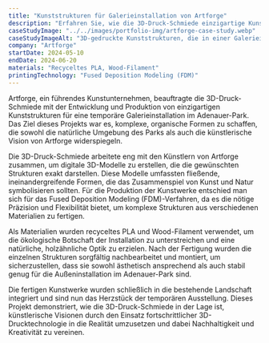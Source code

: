 ```yaml
---
title: "Kunststrukturen für Galerieinstallation von Artforge"
description: "Erfahren Sie, wie die 3D-Druck-Schmiede einzigartige Kunststrukturen für eine Galerieinstallation im Adenauer-Park entwickelt und produziert hat."
caseStudyImage: "../../images/portfolio-img/artforge-case-study.webp"
caseStudyImageAlt: "3D-gedruckte Kunststrukturen, die in einer Galerieinstallation im Adenauer-Park ausgestellt sind"
company: "Artforge"
startDate: 2024-05-10
endDate: 2024-06-20
materials: "Recyceltes PLA, Wood-Filament"
printingTechnology: "Fused Deposition Modeling (FDM)"
---
```


Artforge, ein führendes Kunstunternehmen, beauftragte die 3D-Druck-Schmiede mit der Entwicklung und Produktion von einzigartigen Kunststrukturen für eine temporäre Galerieinstallation im Adenauer-Park. Das Ziel dieses Projekts war es, komplexe, organische Formen zu schaffen, die sowohl die natürliche Umgebung des Parks als auch die künstlerische Vision von Artforge widerspiegeln.

Die 3D-Druck-Schmiede arbeitete eng mit den Künstlern von Artforge zusammen, um digitale 3D-Modelle zu erstellen, die die gewünschten Strukturen exakt darstellen. Diese Modelle umfassten fließende, ineinandergreifende Formen, die das Zusammenspiel von Kunst und Natur symbolisieren sollten. Für die Produktion der Kunstwerke entschied man sich für das Fused Deposition Modeling (FDM)-Verfahren, da es die nötige Präzision und Flexibilität bietet, um komplexe Strukturen aus verschiedenen Materialien zu fertigen.

Als Materialien wurden recyceltes PLA und Wood-Filament verwendet, um die ökologische Botschaft der Installation zu unterstreichen und eine natürliche, holzähnliche Optik zu erzielen. Nach der Fertigung wurden die einzelnen Strukturen sorgfältig nachbearbeitet und montiert, um sicherzustellen, dass sie sowohl ästhetisch ansprechend als auch stabil genug für die Außeninstallation im Adenauer-Park sind.

Die fertigen Kunstwerke wurden schließlich in die bestehende Landschaft integriert und sind nun das Herzstück der temporären Ausstellung. Dieses Projekt demonstriert, wie die 3D-Druck-Schmiede in der Lage ist, künstlerische Visionen durch den Einsatz fortschrittlicher 3D-Drucktechnologie in die Realität umzusetzen und dabei Nachhaltigkeit und Kreativität zu vereinen.
